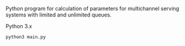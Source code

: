 Python program for calculation of parameters for multichannel serving systems with limited and unlimited queues. 

Python 3.x

`python3 main.py`